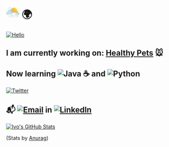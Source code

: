 # <img width="36px" src="/img/sun.svg"></img> 🌍 

<a href="https://ivo-gatzinski.github.io/portfolio" target="_blank"><img alt="Hello" src="https://img.shields.io/badge/Hello-World-blueviolet?logo=github&style=for-the-badge"></a>

## I am currently working on: [Healthy Pets](https://github.com/Ivo-Gatzinski/healthy-pets) 🐭 
## Now learning <img alt="Java" src="https://img.shields.io/badge/-Java-blue?style=for-the-badge"></img> ☕️ and <img alt="Python" src="https://img.shields.io/badge/-Python-blue?logo=python?style=for-the-badge"></img>

<a href="https://www.twitter.com/IvoGatzinski" target="_blank"> <img alt="Twitter" src="https://img.shields.io/twitter/follow/IvoGatzinski?style=social"></a> 
## 📬 <a href="mailto:ivo.gatzinski@outlook.com"><img alt="Email" src="https://img.shields.io/badge/-Email me!-darkgreen?style=for-the-badge"></img></a> in <a href="https://www.linkedin.com/in/ivo-gatzinski/"><img alt="LinkedIn" src="https://img.shields.io/badge/-LinkedIn-blue?style=for-the-badge"></img></a>

<a href="https://ivo-gatzinski.github.io/portfolio" target="_blank">![Ivo's GitHub Stats](https://github-readme-stats.vercel.app/api?username=Ivo-Gatzinski&show_icons=true&theme=cobalt)</a>

(Stats by [Anurag](https://github.com/anuraghazra/github-readme-stats))

<!--
**Ivo-Gatzinski/Ivo-Gatzinski** is a ✨ _special_ ✨ repository because its `README.md` (this file) appears on your GitHub profile.

Here are some ideas to get you started:

- 🔭 I’m currently working on ...
- 🌱 I’m currently learning ...
- 👯 I’m looking to collaborate on ...
- 🤔 I’m looking for help with ...
- 💬 Ask me about ...
- 📫 How to reach me: ...
- 😄 Pronouns: ...
- ⚡ Fun fact: ...
-->

